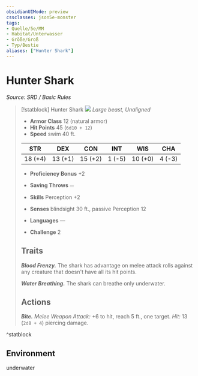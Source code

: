 ```yaml
---
obsidianUIMode: preview
cssclasses: json5e-monster
tags:
- Quelle/5e/MM
- Habitat/Unterwasser
- Größe/Groß
- Typ/Bestie
aliases: ["Hunter Shark"]
---
```

# Hunter Shark
*Source: SRD / Basic Rules*  

> [!statblock] Hunter Shark
> ![](compendium/bestiary/beast/token/hunter-shark.png#token)
> *Large beast, Unaligned*
> 
> - **Armor Class** 12  (natural armor)
> - **Hit Points** 45 (`6d10 + 12`)
> - **Speed** swim 40 ft.
> 
> |STR|DEX|CON|INT|WIS|CHA|
> |:---:|:---:|:---:|:---:|:---:|:---:|
> |18 (+4)|13 (+1)|15 (+2)| 1 (-5)|10 (+0)| 4 (-3)|
> 
> - **Proficiency Bonus** +2
> - **Saving Throws** ⏤
> - **Skills** Perception +2
> - **Senses** blindsight 30 ft., passive Perception 12
> 
> - **Languages** —
> - **Challenge** 2
> 
> ## Traits
> 
> ***Blood Frenzy.*** The shark has advantage on melee attack rolls against any creature that doesn't have all its hit points.
> 
> ***Water Breathing.*** The shark can breathe only underwater.
> 
> ## Actions
> 
> ***Bite.*** *Melee Weapon Attack:* +6 to hit, reach 5 ft., one target. *Hit:* 13 (`2d8 + 4`) piercing damage.

^statblock

## Environment

underwater